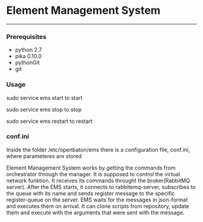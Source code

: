 # Element Management System
------


### Prerequisites

* python 2.7 
* pika 0.10.0
* pythonGit
* git

### Usage

sudo service ems start to start

sudo service ems stop to stop

sudo service ems restart to restart

### conf.ini

Inside the folder /etc/openbaton/ems there is a configuration file, conf.ini, where parameteres are stored



Element Management System works by getting the commands from orchestrator through the manager. It is supposed to control the virtual network funktion. It receives its commands throught the broker(RabbitMQ server).
After the EMS starts, it connects to rabbitemq-server, subscribes to the queue with its name and sends register message to the specific register-queue on the server.
EMS waits for the messages in json-format and executes them on arrival. It can clone scripts from repository, update them and execute with the arguments that were sent with the message.